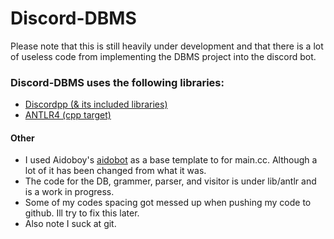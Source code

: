 # Discord-DBMS
Please note that this is still heavily under development and that there is a lot of useless code from implementing the DBMS project into the discord bot. 

### Discord-DBMS uses the following libraries:
* [Discordpp (& its included libraries)](https://github.com/Aidoboy/discordpp)  
* [ANTLR4 (cpp target)](https://github.com/antlr/antlr4)

#### Other  
* I used Aidoboy's [aidobot](https://github.com/Aidoboy/discord-aidobot) as a base template to for main.cc. Although a lot of it has been changed from what it was.  
* The code for the DB, grammer, parser, and visitor is under lib/antlr and is a work in progress.
* Some of my codes spacing got messed up when pushing my code to github. Ill try to fix this later.
* Also note I suck at git.